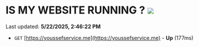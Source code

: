 # IS MY WEBSITE RUNNING ? [![](https://img.shields.io/static/v1?label=Sponsor&message=%E2%9D%A4&logo=GitHub&color=%23fe8e86)](https://github.com/sponsors/Youssef-Lehmam)

Last updated: **5/22/2025, 2:46:22 PM**

- `GET` [https://youssefservice.me](https://youssefservice.me) - **Up** (177ms)
